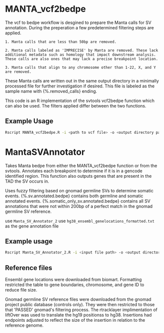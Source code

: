 # MANTA_vcf2bedpe

The vcf to bedpe workflow is desgined to prepare the Manta calls for SV annotation. During the preperation a few predetermined filtering steps are applied.
	
	1. Manta calls that are less than 50bp are removed. 
	
	2. Manta calls labeled as 'IMPRECISE' by Manta are removed. These lack additional metadata such as homology that impact downstream analysis. These calls are also ones that may lack a precise breakpoint location.
	
	3. Manta calls that align to any chromosome other than 1-22, X, and Y are removed. 

These Manta calls are written out in the same output directory in a minimally processed file for further investigation if desired. This file is labeled as the sample name with {%.removed_calls} ending.

This code is an R implementation of the svtools vcf2bedpe function which can also be used. The filters applied differ between the two functions.

## Example Usage
```bash
Rscript MANTA_vcf2bedpe.R -i <path to vcf file> -o <output directory path>
```


# MantaSVAnnotator
Takes Manta bedpe from either the MANTA_vcf2bedpe function or from the svtools. Annotates each breakpoint to determine if it is in a gencode identified region. 
This function also outputs genes that are present in the TAD the SV occurs in.

Uses fuzzy filtering based on gnomad germline SVs to determine somatic events. {%.sv.annotated.bedpe} contains both germline and somatic annotated events.  {%.somatic_only_sv.annotated.bedpe} contains all SV annotations that were not within 200bp of a perfect match in the gnomad germline SV reference.

use `Manta_SV_Annotator_2` 
use `hg38_ensembl_genelocations_formatted.txt` as the gene annotation file

## Example usage

```bash
Rscript Manta_SV_Annotator_2.R -i <input file path> -o <output directory path> -r <gene annotation file path> -g <germline reference file path>
```

## Reference files 
Ensembl gene locations were downloaded from biomart. Formatting restricted the table to gene boundaries, chromosome, and gene ID to reduce file size. 

Gnomad germline SV reference files were downloaded from the gnomad project public database (controls only). They were then restricted to those that 'PASSED' gnomad's filtering process. The rtracklayer implimentation of liftOver was used to translate the hg19 positionss to hg38. Insertions had endpoints adjusted to reflect the size of the insertion in relation to the reference genome.
